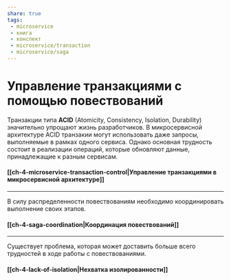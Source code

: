 ```yaml
---
share: true
tags:
 - microservice
 - книга
 - конспект
 - microservice/transaction
 - microservice/saga
---
```

# Управление транзакциями с помощью повествований
Транзакции типа **ACID** (Atomicity, Consistency, Isolation, Durability) значительно упрощают жизнь разработчиков. В микросервисной архитектуре ACID транзакии могут использовать даже запросы, выполняемые в рамках одного сервиса. Однако основная трудность состоит в реализации операций, которые обновляют данные, принадлежащие к разным сервисам.
#### [[ch-4-microservice-transaction-control|Управление транзакциями в микросервисной архитектуре]]

---
В силу распределенности повествованиям необходимо координировать выполнение своих этапов.

#### [[ch-4-saga-coordination|Координация повествований]]

---
Существует проблема, которая может доставить больше всего трудностей в ходе работы с повествованиями.

#### [[ch-4-lack-of-isolation|Нехватка изолированности]]
